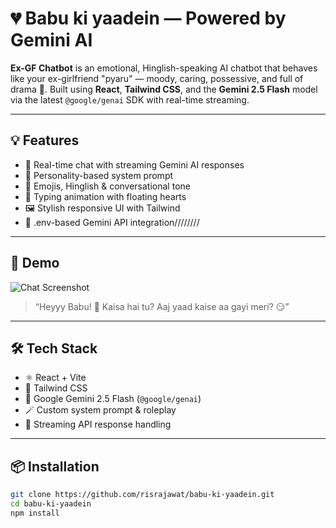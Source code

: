 # 💔 Babu ki yaadein — Powered by Gemini AI

**Ex-GF Chatbot** is an emotional, Hinglish-speaking AI chatbot that behaves like your ex-girlfriend "pyaru" — moody, caring, possessive, and full of drama 🥺. Built using **React**, **Tailwind CSS**, and the **Gemini 2.5 Flash** model via the latest `@google/genai` SDK with real-time streaming.

---

## 💡 Features

- 💬 Real-time chat with streaming Gemini AI responses
- 💖 Personality-based system prompt
- 🥺 Emojis, Hinglish & conversational tone
- 🌙 Typing animation with floating hearts
- 🖼️ Stylish responsive UI with Tailwind
- 🔐 .env-based Gemini API integration////////

---

## 🚀 Demo

![Chat Screenshot](./screenshot.png)

> “Heyyy Babu! 👋 Kaisa hai tu? Aaj yaad kaise aa gayi meri? 😏”

---

## 🛠️ Tech Stack

- ⚛️ React + Vite
- 💨 Tailwind CSS
- 🤖 Google Gemini 2.5 Flash (`@google/genai`)
- 🪄 Custom system prompt & roleplay
- 🧠 Streaming API response handling

---

## 📦 Installation

```bash
git clone https://github.com/risrajawat/babu-ki-yaadein.git
cd babu-ki-yaadein
npm install

